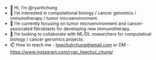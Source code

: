 - 👋 Hi, I’m @ryanhchung
- 👀 I’m interested in computational biology / cancer genomics / immunotherapy / tumor microenvironment.
- 🌱 I’m currently focusing on tumor microenvironment and cancer-associated fibroblasts for developing new immunotherapy.
- 💞️ I’m looking to collaborate with ML/DL researchers for computatioal biology / cancer genomics projects.
- 📫 How to reach me - heechulrchung@gmail.com or DM - https://www.instagram.com/ryan_heechul_chung/

<!---
ryanhchung/ryanhchung is a ✨ special ✨ repository because its `README.md` (this file) appears on your GitHub profile.
You can click the Preview link to take a look at your changes.
--->
